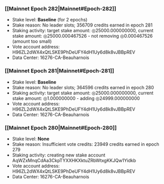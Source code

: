 ### [[Mainnet Epoch 282|Mainnet#Epoch-282]]
* Stake level: **Baseline** (for 2 epochs)
* Stake reason: No leader slots; 356709 credits earned in epoch 281
* Staking activity: target stake amount: ◎25000.000000000, current stake amount: ◎25000.000467526 - not removing ◎0.000467526 (amount too small)
* Vote account address: H96ZL2dWX4xQtLSKE9PhDeUFY4dH1Uy6d8k8vJBBpREV
* Data Center: 16276-CA-Beauharnois
### [[Mainnet Epoch 281|Mainnet#Epoch-281]]
* Stake level: **Baseline**
* Stake reason: No leader slots; 364596 credits earned in epoch 280
* Staking activity: target stake amount: ◎25000.000000000, current stake amount: ◎1.000000000 - adding ◎24999.000000000
* Vote account address: H96ZL2dWX4xQtLSKE9PhDeUFY4dH1Uy6d8k8vJBBpREV
* Data Center: 16276-CA-Beauharnois
### [[Mainnet Epoch 280|Mainnet#Epoch-280]]
* Stake level: **None**
* Stake reason: Insufficient vote credits: 23949 credits earned in epoch 279
* Staking activity: creating new stake account AqWZxMnqCdAa3CkpTYXXHKXktuZRbWtxgKKJQw1Yidkb
* Vote account address: H96ZL2dWX4xQtLSKE9PhDeUFY4dH1Uy6d8k8vJBBpREV
* Data Center: 16276-CA-Beauharnois